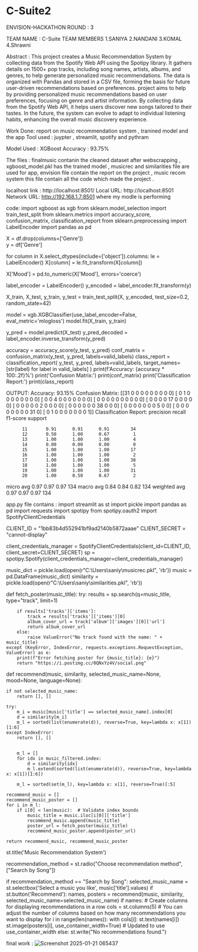 # C-Suite2
ENVISION-HACKATHON ROUND : 3

TEAM NAME : C-Suite
TEAM MEMBERS 
1.SANIYA 
2.NANDANI 
3.KOMAL 
4.Shrawni

Abstract : This project creates a Music Recommendation System by collecting data from the Spotify Web API using the Spotipy library. It gathers details on 1500+ pop tracks, including song names, artists, albums, and genres, to help generate personalized music recommendations. The data is organized with Pandas and stored in a CSV file, forming the basis for future user-driven recommendations based on preferences. project aims to help by providing personalized music recommendations based on user preferences, focusing on genre and artist information. By collecting data from the Spotify Web API, it helps users discover new songs tailored to their tastes. In the future, the system can evolve to adapt to individual listening habits, enhancing the overall music discovery experience.

Work Done: report on music recommendation system , tranined model and the app
Tool used : juypter , streamlit, spotify and pythram 

Model Used : XGBoost
Accuracy : 93.75%

The files :
finalmusic contanin the cleaned dataset after webscrapping ,
xgboost_model.pkl has the trained model ,
musicrec and similarities file are used for app,
envision file contain the report on the project ,
music recom system this file contain all the code which made the project .

localhost link : http://localhost:8501/
  Local URL: http://localhost:8501
  Network URL: http://192.168.1.7:8501
where my modle is performing



code:
import xgboost as xgb
from sklearn.model_selection import train_test_split
from sklearn.metrics import accuracy_score, confusion_matrix, classification_report
from sklearn.preprocessing import LabelEncoder
import pandas as pd

X = df.drop(columns=['Genre'])  
y = df['Genre']  

for column in X.select_dtypes(include=['object']).columns:
    le = LabelEncoder()
    X[column] = le.fit_transform(X[column])

X['Mood'] = pd.to_numeric(X['Mood'], errors='coerce')

label_encoder = LabelEncoder()
y_encoded = label_encoder.fit_transform(y)

X_train, X_test, y_train, y_test = train_test_split(X, y_encoded, test_size=0.2, random_state=42)

model = xgb.XGBClassifier(use_label_encoder=False, eval_metric='mlogloss')
model.fit(X_train, y_train)

y_pred = model.predict(X_test)
y_pred_decoded = label_encoder.inverse_transform(y_pred)

accuracy = accuracy_score(y_test, y_pred)
conf_matrix = confusion_matrix(y_test, y_pred, labels=valid_labels)
class_report = classification_report(
    y_test, y_pred, labels=valid_labels, target_names=[str(label) for label in valid_labels]
)
print(f'Accuracy: {accuracy * 100:.2f}%') 
print('Confusion Matrix:')
print(conf_matrix) 
print('Classification Report:')
print(class_report)

OUTPUT:
Accuracy: 93.15%
Confusion Matrix:
[[31  0  0  0  0  0  0  0  0  0]
 [ 0  1  0  0  0  0  0  0  0  0]
 [ 0  0  4  0  0  0  0  0  0  0]
 [ 0  0  0  0  0  0  0  0  0  0]
 [ 0  0  0  0 17  0  0  0  0  0]
 [ 0  0  0  0  0  2  0  0  0  0]
 [ 0  0  0  0  0  0 38  0  0  0]
 [ 0  0  0  0  0  0  0  5  0  0]
 [ 0  0  0  0  0  0  0  0 31  0]
 [ 0  1  0  0  0  0  0  0  0  1]]
Classification Report:
              precision    recall  f1-score   support

          11       0.91      0.91      0.91        34
          12       0.50      1.00      0.67         1
          13       1.00      1.00      1.00         4
          14       0.00      0.00      0.00         0
          15       1.00      1.00      1.00        17
          16       1.00      1.00      1.00         2
          17       1.00      1.00      1.00        38
          18       1.00      1.00      1.00         5
          19       1.00      1.00      1.00        31
          20       1.00      0.50      0.67         2

   micro avg       0.97      0.97      0.97       134
   macro avg       0.84      0.84      0.82       134
weighted avg       0.97      0.97      0.97       134

app.py file contains :
import streamlit as st
import pickle
import pandas as pd
import requests
import spotipy
from spotipy.oauth2 import SpotifyClientCredentials

CLIENT_ID = "1bb83b4d552941bf9ad2140b5872aaae"
CLIENT_SECRET = "cannot-display"


client_credentials_manager = SpotifyClientCredentials(client_id=CLIENT_ID, client_secret=CLIENT_SECRET)
sp = spotipy.Spotify(client_credentials_manager=client_credentials_manager)

music_dict = pickle.load(open(r"C:\Users\saniy\musicrec.pkl", 'rb'))
music = pd.DataFrame(music_dict)
similarity = pickle.load(open(r"C:\Users\saniy\similarities.pkl", 'rb'))

def fetch_poster(music_title):
    try:
        results = sp.search(q=music_title, type="track", limit=1)

        if results['tracks']['items']:
            track = results['tracks']['items'][0]
            album_cover_url = track['album']['images'][0]['url']
            return album_cover_url
        else:
            raise ValueError("No track found with the name: " + music_title)
    except (KeyError, IndexError, requests.exceptions.RequestException, ValueError) as e:
        print(f"Error fetching poster for {music_title}: {e}")
        return "https://i.postimg.cc/0QNxYz4V/social.png"

def recommend(music, similarity, selected_music_name=None, mood=None, language=None):

    if not selected_music_name:
        return [], []

    try:
        m_i = music[music['title'] == selected_music_name].index[0]
        d = similarity[m_i]
        m_l = sorted(list(enumerate(d)), reverse=True, key=lambda x: x[1])[1:6]
    except IndexError:
        return [], []


        m_l = []
        for idx in music_filtered.index:
            d = similarity[idx]
            m_l.extend(sorted(list(enumerate(d)), reverse=True, key=lambda x: x[1])[1:6])

        m_l = sorted(set(m_l), key=lambda x: x[1], reverse=True)[:5]

    recommend_music = []
    recommend_music_poster = []
    for i in m_l:
        if i[0] < len(music):  # Validate index bounds
            music_title = music.iloc[i[0]]['title']
            recommend_music.append(music_title)
            poster_url = fetch_poster(music_title)
            recommend_music_poster.append(poster_url)

    return recommend_music, recommend_music_poster

st.title('Music Recommendation System')

recommendation_method = st.radio("Choose recommendation method", ["Search by Song"])

if recommendation_method == "Search by Song":
    selected_music_name = st.selectbox('Select a music you like', music['title'].values)
    if st.button('Recommend'):
        names, posters = recommend(music, similarity, selected_music_name=selected_music_name)
        if names:
            # Create columns for displaying recommendations in a row
            cols = st.columns(5)  # You can adjust the number of columns based on how many recommendations you want to display
            for i in range(len(names)):
                with cols[i]:
                    st.text(names[i])
                    st.image(posters[i], use_container_width=True)  # Updated to use use_container_width
        else:
            st.write("No recommendations found.")


final work : 
![Screenshot 2025-01-21 065437](https://github.com/user-attachments/assets/4e8060de-1262-42c8-8678-0afc38dc46b7)

